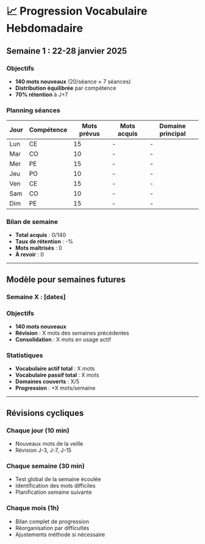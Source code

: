 # 📈 Progression Vocabulaire Hebdomadaire

## **Semaine 1 : 22-28 janvier 2025**

### **Objectifs**
- **140 mots nouveaux** (20/séance × 7 séances)
- **Distribution équilibrée** par compétence
- **70% rétention** à J+7

### **Planning séances**
| Jour | Compétence | Mots prévus | Mots acquis | Domaine principal |
|------|-----------|-------------|-------------|------------------|
| Lun  | CE         | 15          | -           | -                |
| Mar  | CO         | 10          | -           | -                |
| Mer  | PE         | 15          | -           | -                |
| Jeu  | PO         | 10          | -           | -                |
| Ven  | CE         | 15          | -           | -                |
| Sam  | CO         | 10          | -           | -                |
| Dim  | PE         | 15          | -           | -                |

### **Bilan de semaine**
- **Total acquis** : 0/140
- **Taux de rétention** : -%
- **Mots maîtrisés** : 0
- **À revoir** : 0

---

## **Modèle pour semaines futures**

### **Semaine X : [dates]**

### **Objectifs**
- **140 mots nouveaux**
- **Révision** : X mots des semaines précédentes
- **Consolidation** : X mots en usage actif

### **Statistiques**
- **Vocabulaire actif total** : X mots
- **Vocabulaire passif total** : X mots  
- **Domaines couverts** : X/5
- **Progression** : +X mots/semaine

---

## **Révisions cycliques**

### **Chaque jour** (10 min)
- Nouveaux mots de la veille
- Révision J-3, J-7, J-15

### **Chaque semaine** (30 min)  
- Test global de la semaine écoulée
- Identification des mots difficiles
- Planification semaine suivante

### **Chaque mois** (1h)
- Bilan complet de progression
- Réorganisation par difficultés
- Ajustements méthode si nécessaire